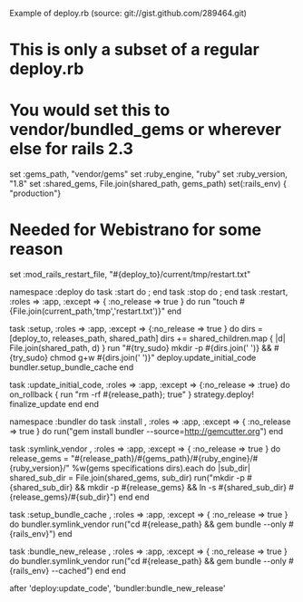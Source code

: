 Example of deploy.rb (source: git://gist.github.com/289464.git)

# This is only a subset of a regular deploy.rb


# You would set this to vendor/bundled_gems or wherever else for rails 2.3
set :gems_path, "vendor/gems"
set :ruby_engine, "ruby"
set :ruby_version, "1.8"
set :shared_gems, File.join(shared_path, gems_path)
set(:rails_env) { "production"}

# Needed for Webistrano for some reason
set :mod_rails_restart_file, "#{deploy_to}/current/tmp/restart.txt"

namespace :deploy do
  task :start do ; end
  task :stop do ; end
  task :restart, :roles => :app, :except => { :no_release => true } do
    run "touch #{File.join(current_path,'tmp','restart.txt')}"
  end
  
  task :setup, :roles => :app, :except => {:no_release => true } do
    dirs = [deploy_to, releases_path, shared_path]
    dirs += shared_children.map { |d| File.join(shared_path, d) }
    run "#{try_sudo} mkdir -p #{dirs.join(' ')} && #{try_sudo} chmod g+w #{dirs.join(' ')}"
    deploy.update_initial_code
    bundler.setup_bundle_cache
  end
  
  task :update_initial_code, :roles => :app, :except => {:no_release => :true} do
    on_rollback { run "rm -rf #{release_path}; true" }
    strategy.deploy!
    finalize_update
  end
end

namespace :bundler do
  task :install , :roles => :app, :except => { :no_release => true }  do
    run("gem install bundler --source=http://gemcutter.org")
  end

  task :symlink_vendor , :roles => :app, :except => { :no_release => true }  do
    release_gems = "#{release_path}/#{gems_path}/#{ruby_engine}/#{ruby_version}/" 
    %w(gems specifications dirs).each do |sub_dir|
      shared_sub_dir = File.join(shared_gems, sub_dir)
      run("mkdir -p #{shared_sub_dir} && mkdir -p #{release_gems} && ln -s #{shared_sub_dir} #{release_gems}/#{sub_dir}")
    end
  end

  task :setup_bundle_cache , :roles => :app, :except => { :no_release => true }  do
    bundler.symlink_vendor
    run("cd #{release_path} && gem bundle --only #{rails_env}")
  end
  
  task :bundle_new_release , :roles => :app, :except => { :no_release => true }  do
    bundler.symlink_vendor
    run("cd #{release_path} && gem bundle --only #{rails_env} --cached")
  end
end

after 'deploy:update_code', 'bundler:bundle_new_release'